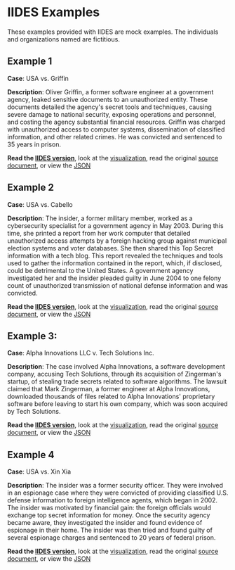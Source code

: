 # IIDES Examples

These examples provided with IIDES are mock examples. The individuals and organizations named are fictitious.

## Example 1

**Case**: USA vs. Griffin

**Description**: Oliver Griffin, a former software engineer at a government agency, leaked sensitive documents to an unauthorized entity. These documents detailed the agency's secret tools and techniques, causing severe damage to national security, exposing operations and personnel, and costing the agency substantial financial resources. Griffin was charged with unauthorized access to computer systems, dissemination of classified information, and other related crimes. He was convicted and sentenced to 35 years in prison.

**Read the [IIDES version](example1.md)**, look at the [visualization](pngs/Example1.svg), read the original [source document](source/example1desc.md), or view the [JSON](json/example1.json)

## Example 2

**Case**: USA vs. Cabello

**Description**: The insider, a former military member, worked as a cybersecurity specialist for a government agency in May 2003. During this time, she printed a report from her work computer that detailed unauthorized access attempts by a foreign hacking group against municipal election systems and voter databases. She then shared this Top Secret information with a tech blog. This report revealed the techniques and tools used to gather the information contained in the report, which, if disclosed, could be detrimental to the United States. A government agency investigated her and the insider pleaded guilty in June 2004 to one felony count of unauthorized transmission of national defense information and was convicted.

**Read the [IIDES version](example2.md)**, look at the [visualization](pngs/Example2.svg), read the original [source document](source/example2desc.md), or view the [JSON](json/example2.json)

## Example 3:

**Case**: Alpha Innovations LLC v. Tech Solutions Inc.

**Description**: The case involved Alpha Innovations, a software development company, accusing Tech Solutions, through its acquisition of Zingerman's startup, of stealing trade secrets related to software algorithms. The lawsuit claimed that Mark Zingerman, a former engineer at Alpha Innovations, downloaded thousands of files related to Alpha Innovations' proprietary software before leaving to start his own company, which was soon acquired by Tech Solutions.

**Read the [IIDES version](example3.md)**, look at the [visualization](pngs/Example3.svg), read the original [source document](source/example3desc.md), or view the [JSON](json/example3.json)

## Example 4

**Case**: USA vs. Xin Xia

**Description**: The insider was a former security officer. They were involved in an espionage case where they were convicted of providing classified U.S. defense information to foreign intelligence agents, which began in 2002. The insider was motivated by financial gain: the foreign officials would exchange top secret information for money. Once the security agency became aware, they investigated the insider and found evidence of espionage in their home. The insider was then tried and found guilty of several espionage charges and sentenced to 20 years of federal prison.

**Read the [IIDES version](example4.md)**, look at the [visualization](pngs/Example4.svg), read the original [source document](source/example4desc.md), or view the [JSON](json/example4.json)
